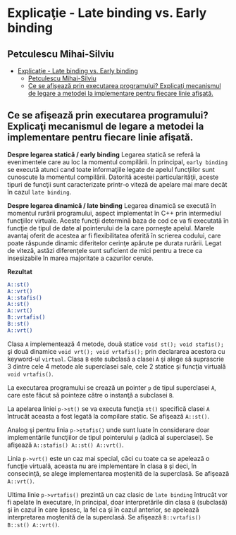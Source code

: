 # Explicaţie - Late binding vs. Early binding
## Petculescu Mihai-Silviu

- [Explicaţie - Late binding vs. Early binding](#explicaţie---late-binding-vs-early-binding)
  - [Petculescu Mihai-Silviu](#petculescu-mihai-silviu)
  - [Ce se afişează prin executarea programului? Explicaţi mecanismul de legare a metodei la implementare pentru fiecare linie afişată.](#ce-se-afişează-prin-executarea-programului-explicaţi-mecanismul-de-legare-a-metodei-la-implementare-pentru-fiecare-linie-afişată)

## Ce se afişează prin executarea programului? Explicaţi mecanismul de legare a metodei la implementare pentru fiecare linie afişată.

**Despre legarea statică / early binding**
Legarea statică se referă la evenimentele care au loc la momentul compilării. În principal, `early binding` se execută atunci cand toate informaţiile legate de apelul funcţiilor sunt cunoscute la momentul compilării. Datorită acestei particularităţii, aceste tipuri de funcţii sunt caracterizate printr-o viteză de apelare mai mare decât în cazul `late binding`.

**Despre legarea dinamică / late binding**
Legarea dinamică se execută în momentul rurării programului, aspect implementat în C++ prin intermediul funcţiilor virtuale. Aceste funcţii determină baza de cod ce va fi executată în funcţie de tipul de date al pointerului de la care porneşte apelul. Marele avantaj oferit de acestea ar fi flexibilitatea oferită în scrierea codului, care poate răspunde dinamic diferitelor cerinţe apărute pe durata rurării. Legat de viteză, astăzi diferenţele sunt suficient de mici pentru a trece ca insesizabile în marea majoritate a cazurilor cerute.  

**Rezultat**
```bash
A::st()
A::vrt()
A::stafis()
A::st()
A::vrt()
B::vrtafis()
B::st()
A::vrt()
```

Clasa `A` implementează 4 metode, două statice `void st(); void stafis();` şi două dinamice `void vrt(); void vrtafis();` prin declararea acestora cu keyword-ul `virtual`. Clasa `B` este subclasă a clasei `A` şi alege să suprascrie 3 dintre cele 4 metode ale superclasei sale, cele 2 statice şi funcţia virtuală `void vrtafis()`.

La executarea programului se crează un pointer `p` de tipul superclasei `A`, care este făcut să pointeze către o instanţă a subclasei `B`.

La apelarea liniei `p->st()` se va executa funcţia `st()` specifică clasei `A` întrucât aceasta a fost legată la compilare static. Se afişează `A::st()`.

Analog şi pentru linia `p->stafis()` unde sunt luate în considerare doar implementările funcţiilor de tipul pointerului `p` (adică al superclasei). Se afişează `A::stafis() A::st() A::vrt()`.

Linia `p->vrt()` este un caz mai special, căci cu toate ca se apelează o funcţie virtuală, aceasta nu are implementare în clasa `B` şi deci, în consecinţă, se alege implementarea moştenită de la superclasă. Se afişează `A::vrt()`.

Ultima linie `p->vrtafis()` prezintă un caz clasic de `late binding` întrucât vor fi apelate în executare, în principal, doar interpretările din clasa `B` (subclasă) şi în cazul în care lipsesc, la fel ca şi în cazul anterior, se apelează interpretarea moştenită de la superclasă. Se afişează `B::vrtafis()  B::st() A::vrt()`.